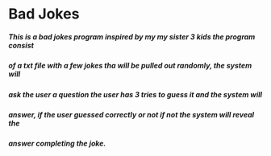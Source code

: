 # Bad Jokes 
##### This is a bad jokes program inspired by my my sister 3 kids the program consist
##### of a txt file with a few jokes tha will be pulled out randomly, the system will
##### ask the user a question the user has 3 tries to guess it and the system will
##### answer, if the user guessed correctly or not if not the system will reveal the
##### answer completing the joke.

